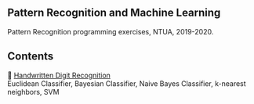 ## Pattern Recognition and Machine Learning
Pattern Recognition programming exercises, NTUA, 2019-2020.

## Contents
:rocket: [Handwritten Digit Recognition](https://github.com/ddaedalus/Patrec_ntua/tree/master/Seira1)   
Euclidean Classifier, Bayesian Classifier, Naive Bayes Classifier, k-nearest neighbors, SVM 
